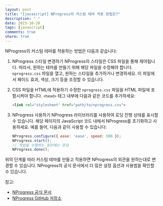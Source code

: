 ```yaml
---
layout: post
title: "[javascript] NProgress의 커스텀 테마 적용 방법은?"
description: " "
date: 2023-10-20
tags: [javascript]
comments: true
share: true
---
```


NProgress의 커스텀 테마를 적용하는 방법은 다음과 같습니다:

1. NProgress 스타일 변경하기
   NProgress의 스타일은 CSS 파일을 통해 제어됩니다. 따라서, 원하는 테마를 만들기 위해 해당 파일을 수정해야 합니다. `nprogress.css` 파일을 열고, 원하는 스타일을 추가하거나 변경하세요. 이 파일에서 페이드 효과, 색상, 크기 등을 조정할 수 있습니다.

2. CSS 파일을 HTML에 적용하기
   수정한 `nprogress.css` 파일을 HTML 파일에 포함시켜야 합니다. `<head>` 태그 내부에 다음과 같은 코드를 추가하세요:

   ```html
   <link rel="stylesheet" href="path/to/nprogress.css">
   ```

3. NProgress 사용하기
   NProgress 라이브러리를 사용하여 로딩 진행 상태를 표시할 수 있습니다. 해당 페이지의 JavaScript 코드 내에서 NProgress를 초기화하고 사용하세요. 예를 들어, 다음과 같이 사용할 수 있습니다:

   ```javascript
   NProgress.configure({ ease: 'ease', speed: 500 });
   NProgress.start();
   // 작업을 수행하는 동안에는 로딩 
   NProgress.done();
   ```

위의 단계를 따라 커스텀 테마를 만들고 적용하면 NProgress의 외관을 원하는대로 변경할 수 있습니다. NProgress의 공식 문서에서 더 많은 설정 옵션과 사용법을 확인할 수 있습니다.

참고: 
- [NProgress 공식 문서](https://ricostacruz.com/nprogress/)
- [NProgress GitHub 저장소](https://github.com/rstacruz/nprogress)